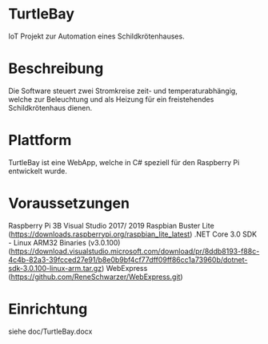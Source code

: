 # TurtleBay
IoT Projekt zur Automation eines Schildkrötenhauses. 

# Beschreibung
Die Software steuert zwei Stromkreise zeit- und temperaturabhängig, welche zur Beleuchtung und als Heizung für ein freistehendes Schildkrötenhaus dienen.

# Plattform
TurtleBay ist eine WebApp, welche in C# speziell für den Raspberry Pi entwickelt wurde.

# Voraussetzungen
Raspberry Pi 3B
Visual Studio 2017/ 2019
Raspbian Buster Lite (https://downloads.raspberrypi.org/raspbian_lite_latest)
.NET Core 3.0 SDK - Linux ARM32 Binaries (v3.0.100) (https://download.visualstudio.microsoft.com/download/pr/8ddb8193-f88c-4c4b-82a3-39fcced27e91/b8e0b9bf4cf77dff09ff86cc1a73960b/dotnet-sdk-3.0.100-linux-arm.tar.gz)
WebExpress (https://github.com/ReneSchwarzer/WebExpress.git)

# Einrichtung 
siehe doc/TurtleBay.docx